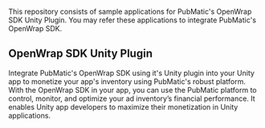This repository consists of sample applications for PubMatic's OpenWrap SDK Unity Plugin. You may refer these applications to integrate PubMatic's OpenWrap SDK.

## OpenWrap SDK Unity Plugin 

Integrate PubMatic's OpenWrap SDK using it's Unity plugin into your Unity app to monetize your app's inventory using PubMatic's robust platform. With the OpenWrap SDK in your app, you can use the PubMatic platform to control, monitor, and optimize your ad inventory’s financial performance. It enables Unity app developers to maximize their monetization in Unity applications.
